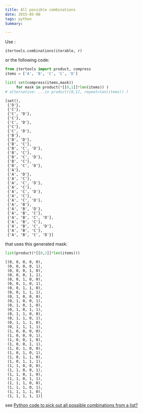 ```yaml
---
title: All possible combinations
date: 2015-05-08
tags: python
Summary: 

---
```


Use :

    itertools.combinations(iterable, r)

or the following code:


```python
from itertools import product, compress
items = ['A', 'B', 'C', 'C', 'D']

list( set(compress(items,mask)) 
     for mask in product(*[[0,1]]*len(items)) )
# alternative: ...in product([0,1], repeat=len(items)) )
```




    [set(),
     {'D'},
     {'C'},
     {'C', 'D'},
     {'C'},
     {'C', 'D'},
     {'C'},
     {'C', 'D'},
     {'B'},
     {'B', 'D'},
     {'B', 'C'},
     {'B', 'C', 'D'},
     {'B', 'C'},
     {'B', 'C', 'D'},
     {'B', 'C'},
     {'B', 'C', 'D'},
     {'A'},
     {'A', 'D'},
     {'A', 'C'},
     {'A', 'C', 'D'},
     {'A', 'C'},
     {'A', 'C', 'D'},
     {'A', 'C'},
     {'A', 'C', 'D'},
     {'A', 'B'},
     {'A', 'B', 'D'},
     {'A', 'B', 'C'},
     {'A', 'B', 'C', 'D'},
     {'A', 'B', 'C'},
     {'A', 'B', 'C', 'D'},
     {'A', 'B', 'C'},
     {'A', 'B', 'C', 'D'}]



that uses this generated mask:


```python
list(product(*[[0,1]]*len(items)))
```




    [(0, 0, 0, 0, 0),
     (0, 0, 0, 0, 1),
     (0, 0, 0, 1, 0),
     (0, 0, 0, 1, 1),
     (0, 0, 1, 0, 0),
     (0, 0, 1, 0, 1),
     (0, 0, 1, 1, 0),
     (0, 0, 1, 1, 1),
     (0, 1, 0, 0, 0),
     (0, 1, 0, 0, 1),
     (0, 1, 0, 1, 0),
     (0, 1, 0, 1, 1),
     (0, 1, 1, 0, 0),
     (0, 1, 1, 0, 1),
     (0, 1, 1, 1, 0),
     (0, 1, 1, 1, 1),
     (1, 0, 0, 0, 0),
     (1, 0, 0, 0, 1),
     (1, 0, 0, 1, 0),
     (1, 0, 0, 1, 1),
     (1, 0, 1, 0, 0),
     (1, 0, 1, 0, 1),
     (1, 0, 1, 1, 0),
     (1, 0, 1, 1, 1),
     (1, 1, 0, 0, 0),
     (1, 1, 0, 0, 1),
     (1, 1, 0, 1, 0),
     (1, 1, 0, 1, 1),
     (1, 1, 1, 0, 0),
     (1, 1, 1, 0, 1),
     (1, 1, 1, 1, 0),
     (1, 1, 1, 1, 1)]



see
[Python code to pick out all possible combinations from a list?](http://stackoverflow.com/questions/464864/python-code-to-pick-out-all-possible-combinations-from-a-list)
